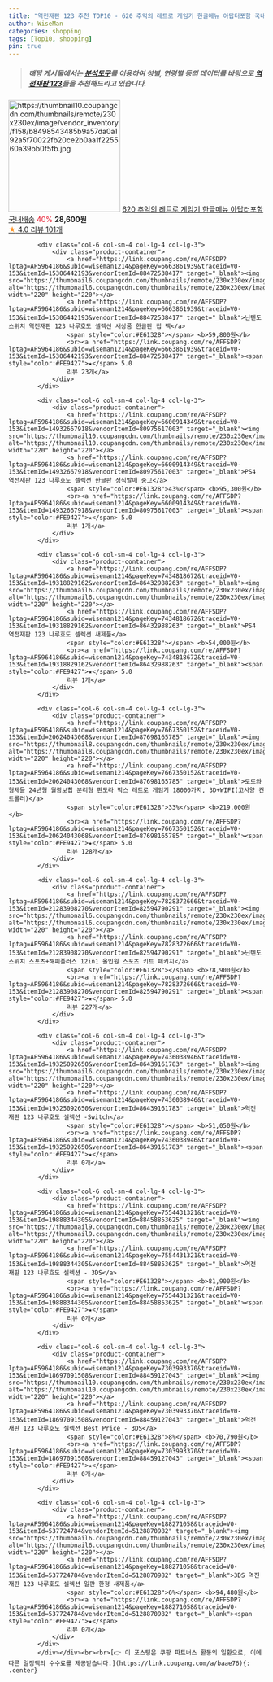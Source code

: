 ```yaml
---
title: "역전재판 123 추천 TOP10 - 620 추억의 레트로 게임기 한글메뉴 아답터포함 국내배송"
author: WiseMan
categories: shopping
tags: [Top10, shopping]
pin: true
---
```


> ##### 해당 게시물에서는 [**분석도구**](https://itemscout.io/)를 이용하여 **성별**, **연령별** 등의 데이터를 바탕으로 [**역전재판 123**](https://link.coupang.com/a/baae76)들을 추천해드리고 있습니다.
<div class="container"><div class="row">
            <div class="col-6 col-sm-4 col-lg-4 col-lg-3">
                <div class="product-container">
                    <a href="https://link.coupang.com/re/AFFSDP?lptag=AF5964186&subid=wiseman1214&pageKey=1683552814&traceid=V0-153&itemId=2867729945&vendorItemId=73018990964" target="_blank"><img src="https://thumbnail10.coupangcdn.com/thumbnails/remote/230x230ex/image/vendor_inventory/f158/b8498543485b9a57da0a192a5f70022fb20ce2b0aa1f225560a39bb0f5fb.jpg" alt="https://thumbnail10.coupangcdn.com/thumbnails/remote/230x230ex/image/vendor_inventory/f158/b8498543485b9a57da0a192a5f70022fb20ce2b0aa1f225560a39bb0f5fb.jpg" width="220" height="220"></a>
                    <a href="https://link.coupang.com/re/AFFSDP?lptag=AF5964186&subid=wiseman1214&pageKey=1683552814&traceid=V0-153&itemId=2867729945&vendorItemId=73018990964" target="_blank">620 추억의 레트로 게임기 한글메뉴 아답터포함 국내배송</a>
                    <span style="color:#E61328">40%</span> <b>28,600원</b>
                    <br><a href="https://link.coupang.com/re/AFFSDP?lptag=AF5964186&subid=wiseman1214&pageKey=1683552814&traceid=V0-153&itemId=2867729945&vendorItemId=73018990964" target="_blank"><span style="color:#FE9427">★</span> 4.0
                    리뷰 101개</a>
                </div>
            </div>
            
            <div class="col-6 col-sm-4 col-lg-4 col-lg-3">
                <div class="product-container">
                    <a href="https://link.coupang.com/re/AFFSDP?lptag=AF5964186&subid=wiseman1214&pageKey=6663861939&traceid=V0-153&itemId=15306442193&vendorItemId=88472538417" target="_blank"><img src="https://thumbnail6.coupangcdn.com/thumbnails/remote/230x230ex/image/vendor_inventory/3780/cb0b871d0521ac7c8fa0d064f9bedb755f47d8527761a52584a3652b1f32.jpg" alt="https://thumbnail6.coupangcdn.com/thumbnails/remote/230x230ex/image/vendor_inventory/3780/cb0b871d0521ac7c8fa0d064f9bedb755f47d8527761a52584a3652b1f32.jpg" width="220" height="220"></a>
                    <a href="https://link.coupang.com/re/AFFSDP?lptag=AF5964186&subid=wiseman1214&pageKey=6663861939&traceid=V0-153&itemId=15306442193&vendorItemId=88472538417" target="_blank">닌텐도 스위치 역전재판 123 나루호도 셀렉션 새상품 한글판 칩 팩</a>
                    <span style="color:#E61328"></span> <b>59,800원</b>
                    <br><a href="https://link.coupang.com/re/AFFSDP?lptag=AF5964186&subid=wiseman1214&pageKey=6663861939&traceid=V0-153&itemId=15306442193&vendorItemId=88472538417" target="_blank"><span style="color:#FE9427">★</span> 5.0
                    리뷰 23개</a>
                </div>
            </div>
            
            <div class="col-6 col-sm-4 col-lg-4 col-lg-3">
                <div class="product-container">
                    <a href="https://link.coupang.com/re/AFFSDP?lptag=AF5964186&subid=wiseman1214&pageKey=6600914349&traceid=V0-153&itemId=14932667918&vendorItemId=80975617003" target="_blank"><img src="https://thumbnail10.coupangcdn.com/thumbnails/remote/230x230ex/image/vendor_inventory/e808/503e7d699329278e3a2ee17b73c81e69963d9a9b9a48971409dd34ef968c.jpg" alt="https://thumbnail10.coupangcdn.com/thumbnails/remote/230x230ex/image/vendor_inventory/e808/503e7d699329278e3a2ee17b73c81e69963d9a9b9a48971409dd34ef968c.jpg" width="220" height="220"></a>
                    <a href="https://link.coupang.com/re/AFFSDP?lptag=AF5964186&subid=wiseman1214&pageKey=6600914349&traceid=V0-153&itemId=14932667918&vendorItemId=80975617003" target="_blank">PS4 역전재판 123 나루호도 셀렉션 한글판 정식발매 중고</a>
                    <span style="color:#E61328">43%</span> <b>95,300원</b>
                    <br><a href="https://link.coupang.com/re/AFFSDP?lptag=AF5964186&subid=wiseman1214&pageKey=6600914349&traceid=V0-153&itemId=14932667918&vendorItemId=80975617003" target="_blank"><span style="color:#FE9427">★</span> 5.0
                    리뷰 1개</a>
                </div>
            </div>
            
            <div class="col-6 col-sm-4 col-lg-4 col-lg-3">
                <div class="product-container">
                    <a href="https://link.coupang.com/re/AFFSDP?lptag=AF5964186&subid=wiseman1214&pageKey=7434818672&traceid=V0-153&itemId=19318829162&vendorItemId=86432988263" target="_blank"><img src="https://thumbnail6.coupangcdn.com/thumbnails/remote/230x230ex/image/vendor_inventory/4ec2/82769ba5839b6fa25164875606d1a8a086470fbab2fcefea4a3fadaa5a23.jpg" alt="https://thumbnail6.coupangcdn.com/thumbnails/remote/230x230ex/image/vendor_inventory/4ec2/82769ba5839b6fa25164875606d1a8a086470fbab2fcefea4a3fadaa5a23.jpg" width="220" height="220"></a>
                    <a href="https://link.coupang.com/re/AFFSDP?lptag=AF5964186&subid=wiseman1214&pageKey=7434818672&traceid=V0-153&itemId=19318829162&vendorItemId=86432988263" target="_blank">PS4 역전재판 123 나루호도 셀렉션 새제품</a>
                    <span style="color:#E61328"></span> <b>54,000원</b>
                    <br><a href="https://link.coupang.com/re/AFFSDP?lptag=AF5964186&subid=wiseman1214&pageKey=7434818672&traceid=V0-153&itemId=19318829162&vendorItemId=86432988263" target="_blank"><span style="color:#FE9427">★</span> 5.0
                    리뷰 1개</a>
                </div>
            </div>
            
            <div class="col-6 col-sm-4 col-lg-4 col-lg-3">
                <div class="product-container">
                    <a href="https://link.coupang.com/re/AFFSDP?lptag=AF5964186&subid=wiseman1214&pageKey=7667350152&traceid=V0-153&itemId=20624043068&vendorItemId=87698165785" target="_blank"><img src="https://thumbnail8.coupangcdn.com/thumbnails/remote/230x230ex/image/vendor_inventory/6bf2/b047a943d50e4449a1bd2c4e8f32666dd2dc0d281fd8a5b21bc018548585.jpg" alt="https://thumbnail8.coupangcdn.com/thumbnails/remote/230x230ex/image/vendor_inventory/6bf2/b047a943d50e4449a1bd2c4e8f32666dd2dc0d281fd8a5b21bc018548585.jpg" width="220" height="220"></a>
                    <a href="https://link.coupang.com/re/AFFSDP?lptag=AF5964186&subid=wiseman1214&pageKey=7667350152&traceid=V0-153&itemId=20624043068&vendorItemId=87698165785" target="_blank">로로와형제들 24년형 월광보합 분리형 판도라 박스 레트로 게임기 18000가지, 3D+WIFI(고사양 컨트롤러)</a>
                    <span style="color:#E61328">33%</span> <b>219,000원</b>
                    <br><a href="https://link.coupang.com/re/AFFSDP?lptag=AF5964186&subid=wiseman1214&pageKey=7667350152&traceid=V0-153&itemId=20624043068&vendorItemId=87698165785" target="_blank"><span style="color:#FE9427">★</span> 5.0
                    리뷰 128개</a>
                </div>
            </div>
            
            <div class="col-6 col-sm-4 col-lg-4 col-lg-3">
                <div class="product-container">
                    <a href="https://link.coupang.com/re/AFFSDP?lptag=AF5964186&subid=wiseman1214&pageKey=7828372666&traceid=V0-153&itemId=21283908270&vendorItemId=82594790291" target="_blank"><img src="https://thumbnail6.coupangcdn.com/thumbnails/remote/230x230ex/image/vendor_inventory/3a36/5fa4fe11f755b8edabe5cfa7b0edde253443bd150057b657b3c1c6e163e1.jpg" alt="https://thumbnail6.coupangcdn.com/thumbnails/remote/230x230ex/image/vendor_inventory/3a36/5fa4fe11f755b8edabe5cfa7b0edde253443bd150057b657b3c1c6e163e1.jpg" width="220" height="220"></a>
                    <a href="https://link.coupang.com/re/AFFSDP?lptag=AF5964186&subid=wiseman1214&pageKey=7828372666&traceid=V0-153&itemId=21283908270&vendorItemId=82594790291" target="_blank">닌텐도 스위치 스포츠+해피플러스 12in1 올인원 스포츠 키트 패키지</a>
                    <span style="color:#E61328"></span> <b>78,900원</b>
                    <br><a href="https://link.coupang.com/re/AFFSDP?lptag=AF5964186&subid=wiseman1214&pageKey=7828372666&traceid=V0-153&itemId=21283908270&vendorItemId=82594790291" target="_blank"><span style="color:#FE9427">★</span> 5.0
                    리뷰 227개</a>
                </div>
            </div>
            
            <div class="col-6 col-sm-4 col-lg-4 col-lg-3">
                <div class="product-container">
                    <a href="https://link.coupang.com/re/AFFSDP?lptag=AF5964186&subid=wiseman1214&pageKey=7436038946&traceid=V0-153&itemId=19325092650&vendorItemId=86439161783" target="_blank"><img src="https://thumbnail6.coupangcdn.com/thumbnails/remote/230x230ex/image/vendor_inventory/cb30/d00bf747df9b28544baae87544f532e91ce9e01174b2bccdbbf1dd32aca5.jpg" alt="https://thumbnail6.coupangcdn.com/thumbnails/remote/230x230ex/image/vendor_inventory/cb30/d00bf747df9b28544baae87544f532e91ce9e01174b2bccdbbf1dd32aca5.jpg" width="220" height="220"></a>
                    <a href="https://link.coupang.com/re/AFFSDP?lptag=AF5964186&subid=wiseman1214&pageKey=7436038946&traceid=V0-153&itemId=19325092650&vendorItemId=86439161783" target="_blank">역전 재판 123 나루호도 셀렉션 -Switch</a>
                    <span style="color:#E61328"></span> <b>51,050원</b>
                    <br><a href="https://link.coupang.com/re/AFFSDP?lptag=AF5964186&subid=wiseman1214&pageKey=7436038946&traceid=V0-153&itemId=19325092650&vendorItemId=86439161783" target="_blank"><span style="color:#FE9427">★</span> 
                    리뷰 0개</a>
                </div>
            </div>
            
            <div class="col-6 col-sm-4 col-lg-4 col-lg-3">
                <div class="product-container">
                    <a href="https://link.coupang.com/re/AFFSDP?lptag=AF5964186&subid=wiseman1214&pageKey=7554431321&traceid=V0-153&itemId=19888344305&vendorItemId=88458853625" target="_blank"><img src="https://thumbnail9.coupangcdn.com/thumbnails/remote/230x230ex/image/vendor_inventory/4c97/6d3dc5bbb861919619e44bff906bd5d50eb7c6d946a24ce5c79fdc529046.jpg" alt="https://thumbnail9.coupangcdn.com/thumbnails/remote/230x230ex/image/vendor_inventory/4c97/6d3dc5bbb861919619e44bff906bd5d50eb7c6d946a24ce5c79fdc529046.jpg" width="220" height="220"></a>
                    <a href="https://link.coupang.com/re/AFFSDP?lptag=AF5964186&subid=wiseman1214&pageKey=7554431321&traceid=V0-153&itemId=19888344305&vendorItemId=88458853625" target="_blank">역전 재판 123 나루호도 셀렉션 - 3DS</a>
                    <span style="color:#E61328"></span> <b>81,900원</b>
                    <br><a href="https://link.coupang.com/re/AFFSDP?lptag=AF5964186&subid=wiseman1214&pageKey=7554431321&traceid=V0-153&itemId=19888344305&vendorItemId=88458853625" target="_blank"><span style="color:#FE9427">★</span> 
                    리뷰 0개</a>
                </div>
            </div>
            
            <div class="col-6 col-sm-4 col-lg-4 col-lg-3">
                <div class="product-container">
                    <a href="https://link.coupang.com/re/AFFSDP?lptag=AF5964186&subid=wiseman1214&pageKey=7303993370&traceid=V0-153&itemId=18697091508&vendorItemId=88459127043" target="_blank"><img src="https://thumbnail10.coupangcdn.com/thumbnails/remote/230x230ex/image/vendor_inventory/a33a/ac9c6358cd8f00fc057e1555448a645bb97aeb3a67c0add76ca88bf7fa59.jpg" alt="https://thumbnail10.coupangcdn.com/thumbnails/remote/230x230ex/image/vendor_inventory/a33a/ac9c6358cd8f00fc057e1555448a645bb97aeb3a67c0add76ca88bf7fa59.jpg" width="220" height="220"></a>
                    <a href="https://link.coupang.com/re/AFFSDP?lptag=AF5964186&subid=wiseman1214&pageKey=7303993370&traceid=V0-153&itemId=18697091508&vendorItemId=88459127043" target="_blank">역전 재판 123 나루호도 셀렉션 Best Price - 3DS</a>
                    <span style="color:#E61328">8%</span> <b>70,790원</b>
                    <br><a href="https://link.coupang.com/re/AFFSDP?lptag=AF5964186&subid=wiseman1214&pageKey=7303993370&traceid=V0-153&itemId=18697091508&vendorItemId=88459127043" target="_blank"><span style="color:#FE9427">★</span> 
                    리뷰 0개</a>
                </div>
            </div>
            
            <div class="col-6 col-sm-4 col-lg-4 col-lg-3">
                <div class="product-container">
                    <a href="https://link.coupang.com/re/AFFSDP?lptag=AF5964186&subid=wiseman1214&pageKey=188271058&traceid=V0-153&itemId=537724784&vendorItemId=5128870982" target="_blank"><img src="https://thumbnail6.coupangcdn.com/thumbnails/remote/230x230ex/image/vendor_inventory/ebd4/89d514d2c6f8a5c12ed3f61a6181966f7b3ec1d346f07f243fce143e9038.jpg" alt="https://thumbnail6.coupangcdn.com/thumbnails/remote/230x230ex/image/vendor_inventory/ebd4/89d514d2c6f8a5c12ed3f61a6181966f7b3ec1d346f07f243fce143e9038.jpg" width="220" height="220"></a>
                    <a href="https://link.coupang.com/re/AFFSDP?lptag=AF5964186&subid=wiseman1214&pageKey=188271058&traceid=V0-153&itemId=537724784&vendorItemId=5128870982" target="_blank">3DS 역전재판 123 나루호도 셀렉션 일판 한정 새제품</a>
                    <span style="color:#E61328">6%</span> <b>94,480원</b>
                    <br><a href="https://link.coupang.com/re/AFFSDP?lptag=AF5964186&subid=wiseman1214&pageKey=188271058&traceid=V0-153&itemId=537724784&vendorItemId=5128870982" target="_blank"><span style="color:#FE9427">★</span> 
                    리뷰 0개</a>
                </div>
            </div>
            </div></div><br><br>[👉 이 포스팅은 쿠팡 파트너스 활동의 일환으로, 이에 따른 일정액의 수수료를 제공받습니다.](https://link.coupang.com/a/baae76){: .center}